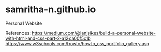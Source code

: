 # samritha-n.github.io
Personal Website


References:
https://medium.com/@ianjsikes/build-a-personal-website-with-html-and-css-part-2-a12ca00f5c1b
https://www.w3schools.com/howto/howto_css_portfolio_gallery.asp
